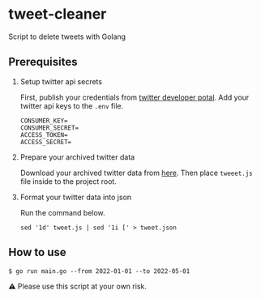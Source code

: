 # tweet-cleaner
Script to delete tweets with Golang

## Prerequisites

1. Setup twitter api secrets

	First, publish your credentials from [twitter developer potal](https://developer.twitter.com/en). Add your twitter api keys to the `.env` file.

	```
	CONSUMER_KEY=
	CONSUMER_SECRET=
	ACCESS_TOKEN=
	ACCESS_SECRET=
	```

2. Prepare your archived twitter data

	Download your archived twitter data from [here](https://twitter.com/settings/your_twitter_data).
	Then place `tweeet.js` file inside to the project root.

3. Format your twitter data into json

	Run the command below.

	```shell
	sed '1d' tweet.js | sed '1i [' > tweet.json
	```


## How to use

```shell
$ go run main.go --from 2022-01-01 --to 2022-05-01
```

:warning: Please use this script at your own risk.